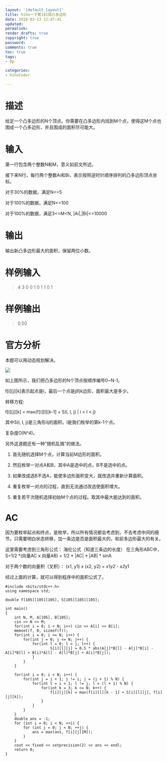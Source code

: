 ```yaml
---
layout: '[default_layout]'   
title: hiho一下第191周凸多边形           
date: 2018-03-13 12:47:41  
updated: 
permalink: 
render_drafts: true
copyright: true
password: 
comments: true
toc: true                  
tags:                        
- Dp

categories:                  
- hihoCoder

---
```

# 描述
给定一个凸多边形的N个顶点。你需要在凸多边形内找到M个点，使得这M个点也围成一个凸多边形，并且围成的面积尽可能大。

# 输入
第一行包含两个整数N和M，意义如前文所述。

接下来N行，每行两个整数Ai和Bi，表示按照逆时针顺序排列的凸多边形顶点坐标。
<!--more-->
对于30%的数据，满足N<=5

对于100%的数据，满足N<=100

对于100%的数据，满足3<=M<N, |Ai|,|Bi|<=10000

# 输出
输出新凸多边形最大的面积，保留两位小数。

# 样例输入
>4 3
0 0
1 0
1 1
0 1

# 样例输出
>0.50

# 官方分析
本题可以用动态规划解决。

![](https://media.hihocoder.com/contests/hiho191/week191.png)

如上图所示，我们把凸多边形的N个顶点按顺序编号0~N-1。

f[i][j][k]表示起点是i，最后一个点是j的k边形，面积最大是多少。

转移方程:

f[i][j][k] = max{f[i][l][k-1] + S(i, l, j) | i < l < j}

其中S(i, l, j)是三角形ilj的面积。l是我们枚举的第k-1个点。

复杂度O(N^4)。

另外这道题还有一种"随机乱搞"的做法。

1) 首先随机选择M个点，计算当前M边形的面积。

2) 然后枚举一对点A和B，其中A是选中的点，B不是选中的点。

3) 如果改成选B不选A，能使多边形面积变大，就改选并重新计算面积。

4) 重复枚举一对点的过程，直到无法通过改选使面积增大。

5) 重复若干次随机选择初始M个点的过程。取其中最大能达到的面积。

# AC
因为要枚举起点和终点，是枚举，所以所有情况都会考虑到，不去考虑中间的细节。只需要明白状态转移，加一条边是否是面积最大的，和前多边形最大的有关。

这里需要考虑到三角形公式：
海伦公式（知道三条边的长度）
在三角形ABC中，S=1/2 *(向量AC x 向量AB) = 1/2 * |AC| * |AB| * sinA

对于两个数的向量积（叉积）：
(x1, y1) x (x2, y2) = x1*y2 - x2*y1

经过上面的计算，就可以得到程序中的面积公式了。

```
#include <bits/stdc++.h>
using namespace std;

double f[105][105][105], S[105][105][105];

int main()
{
    int N, M, A[105], B[105];
    cin >> N >> M;
    for(int i = 0; i < N; i++) cin >> A[i] >> B[i];
    memset(f, 0, sizeof(f));
    for(int i = 0; i <= N; i++) {
        for(int j = 0; j <= N; j++) {
            for(int l = 0; l < j; l++) {
                    S[i][l][j] = 0.5 * abs(A[j]*B[l] - A[j]*B[i] - A[i]*B[l] + B[i]*A[l] - A[l]*B[j] + A[i]*B[j]);
            }
        }
    }

    for(int i = 0; i < N; i++) {
        for(int j = i + 1; j != i; j = (j + 1) % N) {
            for(int l = i + 1; l != j; l = (l + 1) % N) {
                for(int k = 3; k <= N; k++) {
                    f[i][j][k] = max(f[i][l][k - 1] + S[i][l][j], f[i][j][k]);
                }
            }
        }
    }
    double ans = -1;
    for (int i = 0; i < N; ++i) {
        for (int j = 0; j < N; ++j) {
            ans = max(ans, f[i][j][M]);
        }
    }
    cout << fixed << setprecision(2) << ans << endl;
    return 0;
}
```




